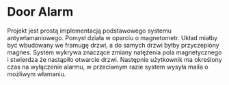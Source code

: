 # Door Alarm
Projekt jest prostą implementacją podstawowego systemu antywłamaniowego. Pomysł działa w oparciu o magnetometr. Układ miałby być wbudowany we framugę drzwi, a do samych drzwi byłby przyczepiony magnes. System wykrywa znaczące zmiany natężenia pola magnetycznego i stwierdza że nastąpiło otwarcie drzwi. Następnie użytkownik ma określony czas na wyłączenie alarmu, w przeciwnym razie system wysyła maila o możliwym włamaniu.
